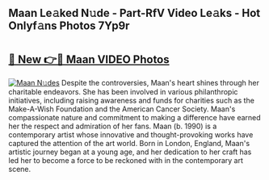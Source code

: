 ## Maan Le𝚊ked N𝚞de - Part-RfV Video Le𝚊ks - Hot Onlyf𝚊ns Photos 7Yp9r

# <h2><a href="http://ab38694.deff.icu/?id=Maan">🔗 New 👉🔴 Maan VIDEO Photos</a></h2>

[![Maan N𝚞des](https://i.imgur.com/rIISA9y.gif)](http://ab38694.deff.icu/?id=Maan)
Despite the controversies, Maan's heart shines through her charitable endeavors. She has been involved in various philanthropic initiatives, including raising awareness and funds for charities such as the Make-A-Wish Foundation and the American Cancer Society. Maan's compassionate nature and commitment to making a difference have earned her the respect and admiration of her fans. Maan (b. 1990) is a contemporary artist whose innovative and thought-provoking works have captured the attention of the art world. Born in London, England, Maan's artistic journey began at a young age, and her dedication to her craft has led her to become a force to be reckoned with in the contemporary art scene.
